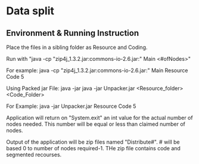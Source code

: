 # Data split 

## Environment & Running Instruction
Place the files in a sibling folder as Resource and Coding.

Run with "java -cp "zip4j_1.3.2.jar:commons-io-2.6.jar:" Main <Resourcefoldername> <Codingfoldername> <#ofNodes>"

For example: java -cp "zip4j_1.3.2.jar:commons-io-2.6.jar:" Main Resource Code 5

Using Packed jar File: java -jar java -jar Unpacker.jar <Resource_folder> <Code_Folder> <Number of Nodes>
  
For Example: java -jar Unpacker.jar Resource Code 5

Application will return on "System.exit" an int value for the actual number of nodes needed. This number will be equal or less than claimed number
of nodes.

Output of the application will be zip files named "Distribute#". # will be based 0 to number of nodes required-1. THe zip file contains code and segmented recourses.


